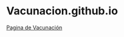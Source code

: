 # Vacunacion.github.io
<a href="https://aldairmontano.github.io/Vacunacion.github.io/">Pagina de Vacunación</a>
